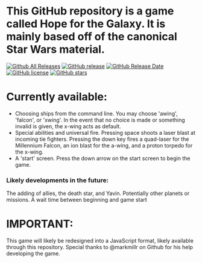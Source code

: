# This GitHub repository is a game called Hope for the Galaxy. It is mainly based off of the canonical Star Wars material.

[![Github All Releases](https://img.shields.io/github/downloads/peternielsen112/hopeforthegalaxy/total.svg)](https://github.com/peternielsen112/hopeforthegalaxy/releases)
[![GitHub release](https://img.shields.io/github/release/peternielsen112/hopeforthegalaxy/all.svg)](https://github.com/peternielsen112/hopeforthegalaxy/releases)
[![GitHub Release Date](https://img.shields.io/github/release-date-pre/peternielsen112/hopeforthegalaxy.svg)](https://github.com/peternielsen112/hopeforthegalaxy/releases)
[![GitHub license](https://img.shields.io/github/license/peternielsen112/hopeforthegalaxy)](https://github.com/peternielsen112/hopeforthegalaxy/blob/main/LICENSE)
[![GitHub stars](https://img.shields.io/github/stars/peternielsen112/hopeforthegalaxy.svg)](https://github.com/peternielsen112/hopeforthegalaxy/stargazers)



# Currently available:

- Choosing ships from the command line. You may choose 'awing', 'falcon', or 'xwing'. In the event that no choice is made or something invalid is given, the x-wing acts as default.
- Special abilities and universal fire. Pressing space shoots a laser blast at incoming tie fighters. Pressing the down key fires a quad-laser for the Millennium Falcon, an ion blast for the a-wing, and a proton torpedo for the x-wing.
- A 'start' screen. Press the down arrow on the start screen to begin the game.


### Likely developments in the future:
The adding of allies, the death star, and Yavin. Potentially other planets or missions.
A wait time between beginning and game start


# IMPORTANT:
This game will likely be redesigned into a JavaScript format, likely available through this repository. Special thanks to @markmillr on Github for his help developing the game.
